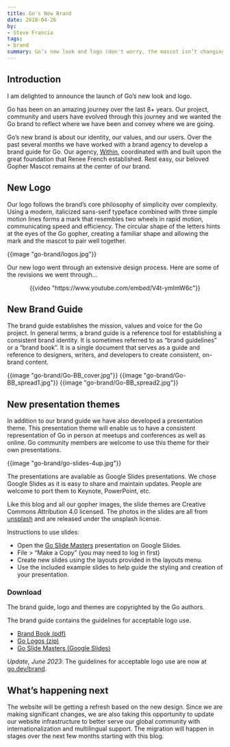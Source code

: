 ```yaml
---
title: Go's New Brand
date: 2018-04-26
by:
- Steve Francia
tags:
- brand
summary: Go’s new look and logo (don't worry, the mascot isn’t changing!).
---
```


## Introduction

I am delighted to announce the launch of Go’s new look and logo.

Go has been on an amazing journey over the last 8+ years. Our project, community
and users have evolved through this journey and we wanted the Go brand to
reflect where we have been and convey where we are going.

Go’s new brand is about our identity, our values, and our users. Over the past
several months we have worked with a brand agency to develop a brand guide for
Go. Our agency, [Within](http://within.us/), coordinated with and built upon
the great foundation that Renee French established. Rest easy, our beloved
Gopher Mascot remains at the center of our brand.

## New Logo

Our logo follows the brand’s core philosophy of simplicity over complexity.
Using a modern, italicized sans-serif typeface combined with three simple motion
lines forms a mark that resembles two wheels in rapid motion, communicating
speed and efficiency. The circular shape of the letters hints at the eyes of the
Go gopher, creating a familiar shape and allowing the mark and the mascot to
pair well together.

{{image "go-brand/logos.jpg"}}

Our new logo went through an extensive design process. Here are some of the
revisions we went through…

<div><center>
{{video "https://www.youtube.com/embed/V4t-ymImW6c"}}
</center></div>

## New Brand Guide

The brand guide establishes the mission, values and voice for the Go project. In
general terms, a brand guide is a reference tool for establishing a consistent
brand identity. It is sometimes referred to as “brand guidelines” or a “brand
book”. It is a single document that serves as a guide and reference to
designers, writers, and developers to create consistent, on-brand content.

{{image "go-brand/Go-BB_cover.jpg"}}
{{image "go-brand/Go-BB_spread1.jpg"}}
{{image "go-brand/Go-BB_spread2.jpg"}}

## New presentation themes

In addition to our brand guide we have also developed a presentation theme. This
presentation theme will enable us to have a consistent representation of Go in
person at meetups and conferences as well as online. Go community members are
welcome to use this theme for their own presentations.

{{image "go-brand/go-slides-4up.jpg"}}

The presentations are available as Google Slides presentations. We chose Google
Slides as it is easy to share and maintain updates. People are welcome to port
them to Keynote, PowerPoint, etc.

Like this blog and all our gopher images,
the slide themes are Creative Commons Attribution 4.0 licensed.
The photos in the slides are all from
[unsplash](https://unsplash.com/) and are released under the unsplash license.

Instructions to use slides:

  - Open the [Go Slide Masters](/s/presentation-theme) presentation on Google Slides.
  - File > “Make a Copy” (you may need to log in first)
  - Create new slides using the layouts provided in the layouts menu.
  - Use the included example slides to help guide the styling and creation of your presentation.

### Download

The brand guide, logo and themes are copyrighted by the Go authors.

The brand guide contains the guidelines for acceptable logo use.

  - [Brand Book (pdf)](/s/brandbook)
  - [Go Logos (zip)](/s/logos)
  - [Go Slide Masters (Google Slides)](/s/presentation-theme)

_Update, June 2023_:
The guidelines for acceptable logo use are now at [go.dev/brand](/brand).

## What’s happening next

The website will be getting a refresh based on the new design. Since we are
making significant changes, we are also taking this opportunity to update our
website infrastructure to better serve our global community with internationalization
and multilingual support. The migration will happen in stages over the
next few months starting with this blog.
